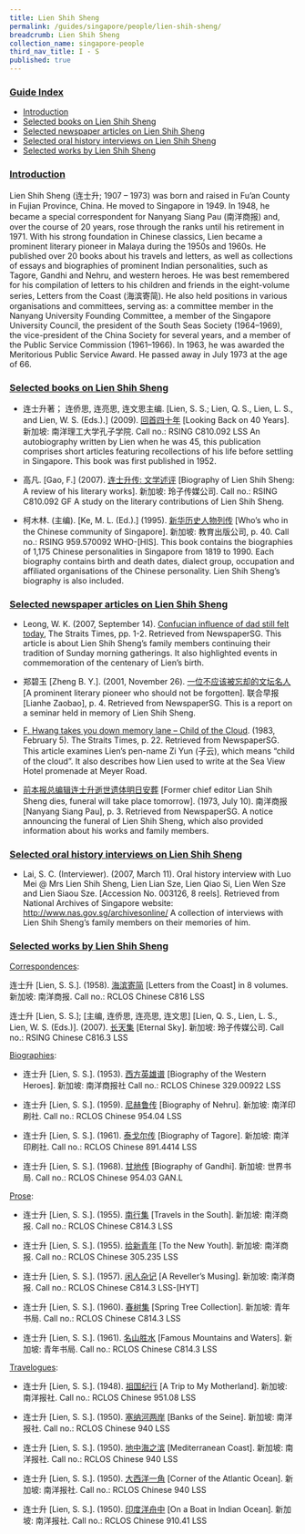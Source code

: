 ```yaml
---
title: Lien Shih Sheng
permalink: /guides/singapore/people/lien-shih-sheng/
breadcrumb: Lien Shih Sheng
collection_name: singapore-people
third_nav_title: I - S
published: true
---
```


### <u>Guide Index</u>

* [Introduction](#introduction)
* [Selected books on Lien Shih Sheng](#selected-books-on-lien-shih-sheng)
* [Selected newspaper articles on Lien Shih Sheng](#selected-newspaper-articles-on-lien-shih-sheng)
* [Selected oral history interviews on Lien Shih Sheng](#selected-oral-history-interviews-on-lien-shih-sheng)
* [Selected works by Lien Shih Sheng](#selected-works-by-lien-shih-sheng)

### <u>Introduction</u>

Lien Shih Sheng (连士升; 1907 – 1973) was born and raised in Fu’an County in Fujian Province, China. He moved to Singapore in 1949. In 1948, he became a special correspondent for Nanyang Siang Pau (南洋商报) and, over the course of 20 years, rose through the ranks until his retirement in 1971. With his strong foundation in Chinese classics, Lien became a prominent literary pioneer in Malaya during the 1950s and 1960s. He published over 20 books about his travels and letters, as well as collections of essays and biographies of prominent Indian personalities, such as Tagore, Gandhi and Nehru, and western heroes. He was best remembered for his compilation of letters to his children and friends in the eight-volume series, Letters from the Coast (海滨寄简). He also held positions in various organisations and committees, serving as: a committee member in the Nanyang University Founding Committee, a member of the Singapore University Council, the president of the South Seas Society (1964–1969), the vice-president of the China Society for several years, and a member of the Public Service Commission (1961–1966). In 1963, he was awarded the Meritorious Public Service Award. He passed away in July 1973 at the age of 66.

 

### <u>Selected books on Lien Shih Sheng</u>

* 连士升著； 连侨思, 连亮思, 连文思主编. [Lien, S. S.; Lien, Q. S., Lien, L. S., and Lien, W. S. (Eds.).] (2009). [回首四十年](http://eservice.nlb.gov.sg/item_holding_s.aspx?bid=13712521) [Looking Back on 40 Years]. 新加坡: 南洋理工大学孔子学院.
Call no.: RSING C810.092 LSS
An autobiography written by Lien when he was 45, this publication comprises short articles featuring recollections of his life before settling in Singapore. This book was first published in 1952.


* 高凡. [Gao, F.] (2007). [连士升传: 文学述评](http://eservice.nlb.gov.sg/item_holding_s.aspx?bid=12919186)  [Biography of Lien Shih Sheng: A review of his literary works]. 新加坡: 玲子传媒公司.
Call no.: RSING C810.092 GF
A study on the literary contributions of Lien Shih Sheng.


* 柯木林. (主编). [Ke, M. L. (Ed.).] (1995). [新华历史人物列传](http://eservice.nlb.gov.sg/item_holding_s.aspx?bid=84500628)  [Who’s who in the Chinese community of Singapore]. 新加坡: 教育出版公司, p. 40.
Call no.: RSING 959.570092 WHO-\[HIS\].
This book contains the biographies of 1,175 Chinese personalities in Singapore from 1819 to 1990. Each biography contains birth and death dates, dialect group, occupation and affiliated organisations of the Chinese personality. Lien Shih Sheng’s biography is also included.


### <u>Selected newspaper articles on Lien Shih Sheng</u>

* Leong, W. K. (2007, September 14). [Confucian influence of dad still felt today](http://eresources.nlb.gov.sg/newspapers/Digitised/Article/straitstimes20070914-1.2.4.1), The Straits Times, pp. 1-2. Retrieved from NewspaperSG.
This article is about Lien Shih Sheng’s family members continuing their tradition of Sunday morning gatherings. It also highlighted events in commemoration of the centenary of Lien’s birth.


* 郑碧玉 [Zheng B. Y.]. (2001, November 26). [一位不应该被忘却的文坛名人](http://eresources.nlb.gov.sg/newspapers/Digitised/Article/lhzb20011126-1.2.10.2) [A prominent literary pioneer who should not be forgotten]. 联合早报 [Lianhe Zaobao], p. 4. Retrieved from NewspaperSG.
This is a report on a seminar held in memory of Lien Shih Sheng.


* [F. Hwang takes you down memory lane – Child of the Cloud](http://eresources.nlb.gov.sg/newspapers/Digitised/Article/straitstimes19830205-1.2.79). (1983, February 5). The Straits Times, p. 22. Retrieved from NewspaperSG.
This article examines Lien’s pen-name Zi Yun (子云), which means “child of the cloud”. It also describes how Lien used to write at the Sea View Hotel promenade at Meyer Road.


* [前本报总编辑连士升逝世遗体明日安葬](http://eresources.nlb.gov.sg/newspapers/Digitised/Article/nysp19730710-1.2.14.5) [Former chief editor Lian Shih Sheng dies, funeral will take place tomorrow]. (1973, July 10). 南洋商报 [Nanyang Siang Pau], p. 3. Retrieved from NewspaperSG.
A notice announcing the funeral of Lien Shih Sheng, which also provided information about his works and family members.


### <u>Selected oral history interviews on Lien Shih Sheng</u>

* Lai, S. C. (Interviewer). (2007, March 11). Oral history interview with Luo Mei @ Mrs Lien Shih Sheng, Lien Lian Sze, Lien Qiao Si, Lien Wen Sze and Lien Siaou Sze. [Accession No. 003126, 8 reels]. Retrieved from National Archives of Singapore website: http://www.nas.gov.sg/archivesonline/
A collection of interviews with Lien Shih Sheng’s family members on their memories of him.


### <u>Selected works by Lien Shih Sheng</u>

<u>Correspondences</u>:

连士升 [Lien, S. S.]. (1958). [海滨寄简](http://eservice.nlb.gov.sg/item_holding_s.aspx?bid=84460076) [Letters from the Coast] in 8 volumes. 新加坡: 南洋商报.
Call no.: RCLOS Chinese C816 LSS


连士升 [Lien, S. S.]; [主编, 连侨思, 连亮思, 连文思] [Lien, Q. S., Lien, L. S., Lien, W. S. (Eds.)]. (2007). [长天集](http://eservice.nlb.gov.sg/item_holding_s.aspx?bid=12919650) [Eternal Sky]. 新加坡: 玲子传媒公司.
Call no.: RSING Chinese C816.3 LSS


<u>Biographies</u>:

* 连士升 [Lien, S. S.]. (1953). [西方英雄谱](http://eservice.nlb.gov.sg/item_holding_s.aspx?bid=84546280) [Biography of the Western Heroes]. 新加坡: 南洋商报社
Call no.: RCLOS Chinese 329.00922 LSS


* 连士升 [Lien, S. S.]. (1959). [尼赫鲁传](http://eservice.nlb.gov.sg/item_holding_s.aspx?bid=84537084) [Biography of Nehru]. 新加坡: 南洋印刷社.
Call no.: RCLOS Chinese 954.04 LSS


* 连士升 [Lien, S. S.]. (1961). [泰戈尔传](http://eservice.nlb.gov.sg/item_holding_s.aspx?bid=14009697) [Biography of Tagore]. 新加坡: 南洋印刷社.
Call no.: RCLOS Chinese 891.4414 LSS


* 连士升 [Lien, S. S.]. (1968). [甘地传](http://eservice.nlb.gov.sg/item_holding_s.aspx?bid=84507088) [Biography of Gandhi]. 新加坡: 世界书局.
Call no.: RCLOS Chinese 954.03 GAN.L


<u>Prose</u>:

* 连士升 [Lien, S. S.]. (1955). [南行集](http://eservice.nlb.gov.sg/item_holding_s.aspx?bid=12640604) [Travels in the South]. 新加坡: 南洋商报.
Call no.: RCLOS Chinese C814.3 LSS


* 连士升 [Lien, S. S.]. (1955). [给新青年](http://eservice.nlb.gov.sg/item_holding_s.aspx?bid=12879388) [To the New Youth]. 新加坡: 南洋商报.
Call no.: RCLOS Chinese 305.235 LSS


* 连士升 [Lien, S. S.]. (1957). [闲人杂记](http://eservice.nlb.gov.sg/item_holding_s.aspx?bid=13627855) [A Reveller’s Musing]. 新加坡: 南洋商报.
Call no.: RCLOS Chinese C814.3 LSS-\[HYT\]


* 连士升 [Lien, S. S.]. (1960). [春树集](http://eservice.nlb.gov.sg/item_holding_s.aspx?bid=84479957) [Spring Tree Collection]. 新加坡: 青年书局.
Call no.: RCLOS Chinese C814.3 LSS


* 连士升 [Lien, S. S.]. (1961). [名山胜水](http://eservice.nlb.gov.sg/item_holding_s.aspx?bid=12989010) [Famous Mountains and Waters]. 新加坡: 青年书局.
Call no.: RCLOS Chinese C814.3 LSS


<u>Travelogues</u>:

* 连士升 [Lien, S. S.]. (1948). [祖国纪行](http://eservice.nlb.gov.sg/item_holding_s.aspx?bid=84505600) [A Trip to My Motherland]. 新加坡: 南洋报社.
Call no.: RCLOS Chinese 951.08 LSS


* 连士升 [Lien, S. S.]. (1950). [塞纳河两岸](http://eservice.nlb.gov.sg/item_holding_s.aspx?bid=84560418) [Banks of the Seine]. 新加坡: 南洋报社.
Call no.: RCLOS Chinese 940 LSS


* 连士升 [Lien, S. S.]. (1950). [地中海之滨](http://eservice.nlb.gov.sg/item_holding_s.aspx?bid=84561390) [Mediterranean Coast]. 新加坡: 南洋报社.
Call no.: RCLOS Chinese 940 LSS


* 连士升 [Lien, S. S.]. (1950). [大西洋一角](http://eservice.nlb.gov.sg/item_holding_s.aspx?bid=84561324) [Corner of the Atlantic Ocean]. 新加坡: 南洋报社.
Call no.: RCLOS Chinese 940 LSS


* 连士升 [Lien, S. S.]. (1950). [印度洋舟中](http://eservice.nlb.gov.sg/item_holding_s.aspx?bid=84500645) [On a Boat in Indian Ocean]. 新加坡: 南洋报社.
Call no.: RCLOS Chinese 910.41 LSS
